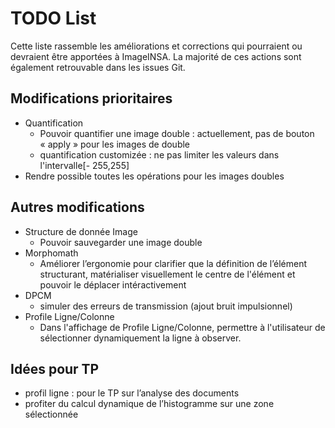 
# TODO List

Cette liste rassemble les améliorations et corrections qui pourraient ou devraient être apportées à ImageINSA.
La majorité de ces actions sont également retrouvable dans les issues Git.

## Modifications prioritaires

- Quantification
    - Pouvoir quantifier une image double : actuellement, pas de bouton « apply » pour les images de double
    - quantification customizée : ne pas limiter les valeurs dans l'intervalle[- 255,255]
-  Rendre possible toutes les opérations pour les images doubles 

## Autres modifications

- Structure de donnée Image
    - Pouvoir sauvegarder une image double
- Morphomath
    - Améliorer l’ergonomie pour clarifier que la définition de l’élément structurant, matérialiser visuellement le centre de l'élément et pouvoir le déplacer intéractivement
- DPCM 
    - simuler des erreurs de transmission (ajout bruit impulsionnel)
- Profile Ligne/Colonne 
    - Dans l'affichage de Profile Ligne/Colonne, permettre à l'utilisateur de sélectionner dynamiquement la ligne à observer.



## Idées pour TP

- profil ligne : pour le TP sur l’analyse des documents
- profiter du calcul dynamique de l’histogramme sur une zone sélectionnée